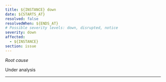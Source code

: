 ```yaml
---
title: ${INSTANCE} down
date: ${STARTS_AT}
resolved: false
resolvedWhen: ${ENDS_AT}
# Possible severity levels: down, disrupted, notice
severity: down
affected:
  - ${INSTANCE}
section: issue
---
```


*Root cause*

Under analysis

---



